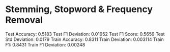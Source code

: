 # Stemming, Stopword & Frequency Removal

Test Accuracy: 0.5183
Test F1 Deviation: 0.01952
Test F1 Score: 0.5659
Test Std Deviation: 0.0179
Train Accuracy: 0.8311
Train Deviation: 0.003114
Train F1: 0.8431
Train F1 Deviation: 0.00248